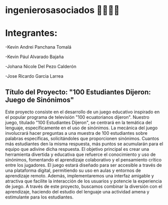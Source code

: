 # ingenierosasociados 👨‍💼👩‍💻
# Integrantes:
-Kevin Andrei Panchana Tomalá

-Kevin Pául Alvarado Bajaña

-Johana Nicole Del Pezo Calderón

-Jose Ricardo Garcia Larrea
## Título del Proyecto: "100 Estudiantes Dijeron: Juego de Sinónimos"
Este proyecto consiste en el desarrollo de un juego educativo inspirado en el popular programa de televisión "100 ecuatorianos dijeron". Nuestro juego, titulado "100 Estudiantes Dijeron", se centrará en la temática del lenguaje, específicamente en el uso de sinónimos. La mecánica del juego involucrará hacer preguntas a una muestra de 100 estudiantes sobre palabras específicas, solicitándoles que proporcionen sinónimos. Cuantos más estudiantes den la misma respuesta, más puntos se acumularán para el equipo que adivine dicha respuesta.
El objetivo principal es crear una herramienta divertida y educativa que refuerce el conocimiento y uso de sinónimos, fomentando el aprendizaje colaborativo y el pensamiento crítico entre los jugadores. El juego estará diseñado para ser accesible a través de una plataforma digital, permitiendo su uso en aulas y entornos de aprendizaje remoto. Además, implementaremos una interfaz amigable y atractiva que facilite la interacción de los usuarios y potencie la experiencia de juego. A través de este proyecto, buscamos combinar la diversión con el aprendizaje, haciendo del estudio del lenguaje una actividad amena y estimulante para los estudiantes.
